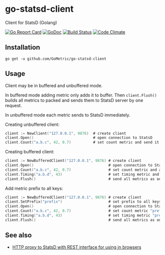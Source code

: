 # go-statsd-client

Client for StatsD (Golang)

[![Go Report Card](https://goreportcard.com/badge/github.com/GoMetric/go-statsd-client)](https://goreportcard.com/report/github.com/GoMetric/go-statsd-client)
[![GoDoc](https://godoc.org/github.com/GoMetric/go-statsd-client?status.svg)](https://godoc.org/github.com/GoMetric/go-statsd-client)
[![Build Status](https://travis-ci.org/GoMetric/go-statsd-client.svg?branch=master)](https://travis-ci.org/GoMetric/go-statsd-client)
[![Code Climate](https://codeclimate.com/github/GoMetric/go-statsd-client/badges/gpa.svg)](https://codeclimate.com/github/GoMetric/go-statsd-client)

## Installation

```
go get -u github.com/GoMetric/go-statsd-client
```

## Usage

Client may be in buffered and unbuffered mode.

In buffered mode adding metric only adds it to buffer. Then `client.Flush()` builds all metrics to
packed and sends them to StatsD server by one request.

In unbuffered mode each metric sends to StatsD immediately.

Creating unbuffered client:

```go
client := NewClient("127.0.0.1", 9876)  # create client
client.Open()                           # open connection to StatsD
client.Count("a.b.c", 42, 0.7)          # set count metric and send it to StatsD
```

Creating buffered client:

```go
client := NewBufferedClient("127.0.0.1", 9876) # create client
client.Open()                                  # open connection to StatsD
client.Count("a.b.c", 42, 0.7)                 # set count metric and add it to buffer
client.Timing("a.b.d", 43)                     # set timing metric and add it to buffer
client.Flush()                                 # send all metrics as one packet to StatsD
```

Add metric prefix to all keys:

```go
client := NewBufferedClient("127.0.0.1", 9876) # create client
client.SetPrefix("prefix")                     # set prefix to all keys
client.Open()                                  # open connection to StatsD
client.Count("a.b.c", 42, 0.7)                 # set count metric "prefix.a.b.c" and add it to buffer
client.Timing("a.b.d", 43)                     # set timing metric "prefix.a.b.d" and add it to buffer
client.Flush()                                 # send all metrics as one packet to StatsD
```

## See also

* [HTTP proxy to StatsD with REST interface for using in browsers](https://github.com/GoMetric/statsd-http-proxy)
